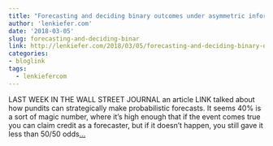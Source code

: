 ```yaml
---
title: "Forecasting and deciding binary outcomes under asymmetric information"
author: 'lenkiefer.com'
date: '2018-03-05'
slug: forecasting-and-deciding-binar
link: http://lenkiefer.com/2018/03/05/forecasting-and-deciding-binary-outcomes-under-asymmetric-information/
categories:
- bloglink
tags:
  - lenkiefercom
---
```


LAST WEEK IN THE WALL STREET JOURNAL an article LINK talked about how pundits can strategically make probabilistic forecasts. It seems 40% is a sort of magic number, where it’s high enough that if the event comes true you can claim credit as a forecaster, but if it doesn’t happen, you still gave it less than 50/50 odds[... <i class="fas fa-external-link-alt"></i>](http://lenkiefer.com/2018/03/05/forecasting-and-deciding-binary-outcomes-under-asymmetric-information/)

